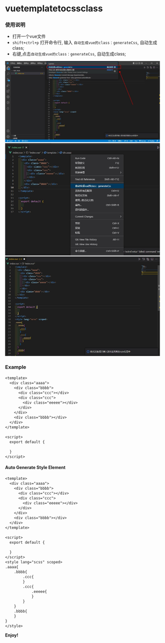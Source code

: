 # vuetemplatetocssclass

### 使用说明
- 打开一个vue文件
- `shift+ctrl+p` 打开命令行, 输入 `自动生成vue的class：generateCss`, 自动生成class;
- 右键,点击`自动生成vue的class：generateCss`, 自动生成class;

![Command](./img/command.jpg)
![Command](./img/right.jpg)
![Command](./img/result.jpg)

### Example
```vue
<template>
  <div class="aaaa">
    <div class="bbbb">
      <div class="ccc"></div>
      <div class="ccc">
        <div class="eeeee"></div>
      </div>
    </div>
    <div class="bbbb"></div>
  </div>
</template>

<script>
  export default {
    
  }
</script>
```

#### Auto Generate Style Element
``` vue
<template>
  <div class="aaaa">
    <div class="bbbb">
      <div class="ccc"></div>
      <div class="ccc">
        <div class="eeeee"></div>
      </div>
    </div>
    <div class="bbbb"></div>
  </div>
</template>

<script>
  export default {
    
  }
</script>
<style lang="scss" scoped>
.aaaa{
	.bbbb{
		.ccc{
		}
		.ccc{
			.eeeee{
			}
		}
	}
	.bbbb{
	}
}
</style>
```


**Enjoy!**
